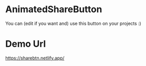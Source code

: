 # AnimatedShareButton
You can (edit if you want and) use this button on your projects :)

# Demo Url
https://sharebtn.netlify.app/
